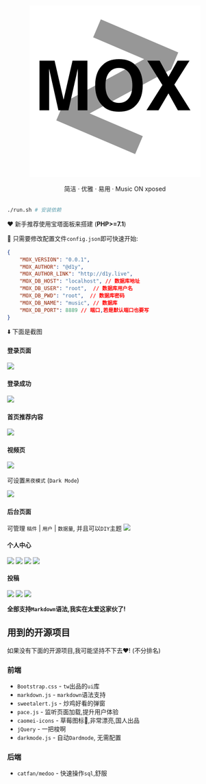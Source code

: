 <p align="center">
  <img src="resources/logo.svg">
</p>

<p align="center">
  简洁 · 优雅 · 易用 · Music ON xposed
</p>

```bash

./run.sh # 安装依赖

```

❤️ 新手推荐使用宝塔面板来搭建 (**PHP>=7.1**)

🌻 只需要修改配置文件`config.json`即可快速开始:

```json
{
	"MOX_VERSION": "0.0.1",
	"MOX_AUTHOR": "@d1y",
	"MOX_AUTHOR_LINK": "http://d1y.live",
	"MOX_DB_HOST": "localhost", // 数据库地址
	"MOX_DB_USER": "root",  // 数据库用户名
	"MOX_DB_PWD": "root",  // 数据库密码
	"MOX_DB_NAME": "music", // 数据库
	"MOX_DB_PORT": 8889 // 端口,若是默认端口也要写
}
```

⬇️ 下面是截图

#### 登录页面

![](https://i.loli.net/2019/08/11/DHTGlRgBML8Xy6F.png)

#### 登录成功

![](https://i.loli.net/2019/08/11/A9SwpyU3vTX1Rom.png)

#### 首页推荐内容

![](https://i.loli.net/2019/08/11/yfQtMCWlS2JmdAD.png)

#### 视频页

![](https://i.loli.net/2019/08/11/LrKfXnFVRlgv2z4.png)

可设置`黑夜模式` (`Dark Mode`)

![](https://i.loli.net/2019/08/11/yrLiuF96Ol3Id7f.png)

#### 后台页面

可管理 `稿件` | `用户` | `数据量`, 并且可以`DIY`主题
![](https://i.loli.net/2019/08/11/Mf8SDQcV5FvXhar.png)

#### 个人中心

![](https://i.loli.net/2019/08/11/9w3tQMAZnU6ayY1.png)
![](https://i.loli.net/2019/08/11/d5VmIwWLN89l2ZY.png)
![](https://i.loli.net/2019/08/11/BF8ZlcuK6fDaW4V.png)
![](https://i.loli.net/2019/08/11/pClJDtIuNanhGdZ.png)

#### 投稿

![](https://i.loli.net/2019/08/11/TfoQwgRNcKL4rWh.png)
![](https://i.loli.net/2019/08/11/Dltw7FMd3UkpQXy.png)
![](https://i.loli.net/2019/08/11/ydWar6QoCY79HUO.png)


**全部支持`Markdown`语法,我实在太爱这家伙了!**


## 用到的开源项目

如果没有下面的开源项目,我可能坚持不下去❤️!
(不分排名)

### 前端

- `Bootstrap.css` - `tw`出品的`ui`库
- `markdown.js` - `markdown`语法支持
- `sweetalert.js` - 炒鸡好看的弹窗
- `pace.js` - 监听页面加载,提升用户体验
- `caomei-icons` - 草莓图标🍓,非常漂亮,国人出品
- `jQuery` - 一把梭啊
- `darkmode.js` - 自动`Dardmode`, 无需配置

### 后端

- `catfan/medoo` - 快速操作`sql`,舒服